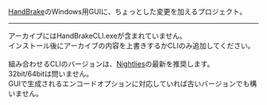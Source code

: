 [HandBrake](http://handbrake.fr/)のWindows用GUIに、ちょっとした変更を加えるプロジェクト。

---

アーカイブにはHandBrakeCLI.exeが含まれていません。<br>
インストール後にアーカイブの内容を上書きするかCLIのみ追加してください。<br>
<br>
組み合わせるCLIのバージョンは、<a href='https://build.handbrake.fr/job/Windows/'>Nightlies</a>の最新を推奨します。<br>
32bit/64bitは問いません。<br>
GUIで生成されるエンコードオプションに対応していれば古いバージョンでも構いません。<br>


